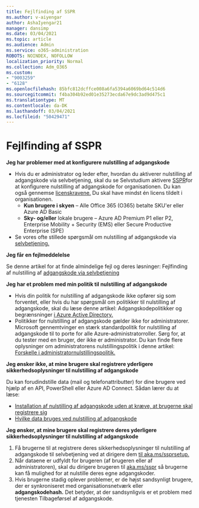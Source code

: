 ```yaml
---
title: Fejlfinding af SSPR
ms.author: v-aiyengar
author: AshaIyengar21
manager: dansimp
ms.date: 03/04/2021
ms.topic: article
ms.audience: Admin
ms.service: o365-administration
ROBOTS: NOINDEX, NOFOLLOW
localization_priority: Normal
ms.collection: Adm_O365
ms.custom:
- "9003259"
- "6128"
ms.openlocfilehash: 85bfc812dcffce008a6fa5394a6069bd64c514d6
ms.sourcegitcommit: f4ba304b92ed01e35273ecda67e9dc3ad9d475c1
ms.translationtype: MT
ms.contentlocale: da-DK
ms.lasthandoff: 03/04/2021
ms.locfileid: "50429471"
---
```

# <a name="troubleshoot-sspr"></a>Fejlfinding af SSPR

**Jeg har problemer med at konfigurere nulstilling af adgangskode**

- Hvis du er administrator og leder efter, hvordan du aktiverer nulstilling af adgangskode via selvbetjening, skal du se Selvstudium aktivere [SSPR](https://docs.microsoft.com/azure/active-directory/authentication/tutorial-enable-sspr)for at konfigurere nulstilling af adgangskode for organisationen. Du kan også gennemse [licenskravene.](https://docs.microsoft.com/azure/active-directory/authentication/concept-sspr-licensing?WT.mc_id=Portal-Microsoft_Azure_Support) Du skal have mindst én licens tildelt i organisationen.
    - **Kun brugere i skyen** – Alle Office 365 (O365) betalte SKU'er eller Azure AD Basic
    - **Sky- og/eller** lokale brugere – Azure AD Premium P1 eller P2, Enterprise Mobility + Security (EMS) eller Secure Productive Enterprise (SPE)
- Se vores ofte stillede spørgsmål om nulstilling af adgangskode via [selvbetjening.](https://docs.microsoft.com/azure/active-directory/authentication/active-directory-passwords-faq?WT.mc_id=Portal-Microsoft_Azure_Support)

**Jeg får en fejlmeddelelse**

Se denne artikel for at finde almindelige fejl og deres løsninger: Fejlfinding af nulstilling af [adgangskode via selvbetjening](https://docs.microsoft.com/azure/active-directory/authentication/active-directory-passwords-troubleshoot?WT.mc_id=Portal-Microsoft_Azure_Support)

**Jeg har et problem med min politik til nulstilling af adgangskode**

- Hvis din politik for nulstilling af adgangskode ikke opfører sig som forventet, eller hvis du har spørgsmål om politikker til nulstilling af adgangskode, skal du læse denne artikel: Adgangskodepolitikker og begrænsninger [i Azure Active Directory.](https://docs.microsoft.com/azure/active-directory/authentication/concept-sspr-policy?WT.mc_id=Portal-Microsoft_Azure_Support)
- Politikker for nulstilling af adgangskode gælder ikke for administratorer. Microsoft gennemtvinger en stærk standardpolitik for nulstilling af adgangskode til to porte for alle Azure-administratorroller. Sørg for, at du tester med en bruger, der ikke er administrator. Du kan finde flere oplysninger om administratorens nulstillingspolitik i denne artikel: [Forskelle i administratornulstillingspolitik.](https://docs.microsoft.com/azure/active-directory/authentication/concept-sspr-policy?WT.mc_id=Portal-Microsoft_Azure_Support#administrator-reset-policy-differences)

**Jeg ønsker ikke, at mine brugere skal registrere yderligere sikkerhedsoplysninger til nulstilling af adgangskode**

Du kan forudindstille data (mail og telefonattributter) for dine brugere ved hjælp af en API, PowerShell eller Azure AD Connect. Sådan lærer du at læse:

- [Installation af nulstilling af adgangskode uden at kræve, at brugerne skal registrere sig](https://docs.microsoft.com/azure/active-directory/active-directory-passwords-data?WT.mc_id=Portal-Microsoft_Azure_Support#set-and-read-authentication-data-using-powershell)
- [Hvilke data bruges ved nulstilling af adgangskode](https://docs.microsoft.com/azure/active-directory/active-directory-passwords-data?WT.mc_id=Portal-Microsoft_Azure_Support)

**Jeg ønsker, at mine brugere skal registrere deres yderligere sikkerhedsoplysninger til nulstilling af adgangskode**

1. Få brugerne til at registrere deres sikkerhedsoplysninger til nulstilling af adgangskode til selvbetjening ved at dirigere dem [til aka.ms/ssprsetup.](https://mysignins.microsoft.com/security-info)
1. Når dataene er udfyldt for brugeren (af brugeren eller af administratoren), skal du dirigere brugeren til [aka.ms/sspr](https://passwordreset.microsoftonline.com/) så brugerne kan få mulighed for at nulstille deres egne adgangskoder.
1. Hvis brugerne stadig oplever problemer,  er de højst sandsynligt brugere, der er synkroniseret med organisationsnetværk eller **adgangskodehash.** Det betyder, at der sandsynligvis er et problem med tjenesten Tilbageførsel af adgangskode.